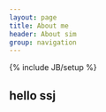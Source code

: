 ```yaml
---
layout: page
title: About me
header: About sim
group: navigation
---
```

{% include JB/setup %}

<h2>hello ssj</h2>
